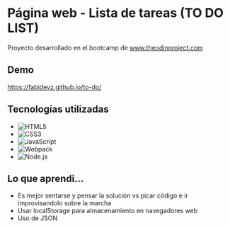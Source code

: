 
# Página web - Lista de tareas (TO DO LIST)

Proyecto desarrollado en el bootcamp de www.theodinproject.com


## Demo

  https://fabidevz.github.io/to-do/
## Tecnologías utilizadas

- ![HTML5](https://img.shields.io/badge/html5-%23E34F26.svg?style=for-the-badge&logo=html5&logoColor=white)   
- ![CSS3](https://img.shields.io/badge/css3-%231572B6.svg?style=for-the-badge&logo=css3&logoColor=white)    
- ![JavaScript](https://img.shields.io/badge/javascript-%23323330.svg?style=for-the-badge&logo=javascript&logoColor=%23F7DF1E)
- ![Webpack](https://img.shields.io/badge/WEBPACK-%238DD6F9?style=for-the-badge&logo=webpack&logoColor=black)
- ![Node.js](https://img.shields.io/badge/nodeJS-%23339933?style=for-the-badge&logo=nodedotjs&logoColor=white)


## Lo que aprendi...

- Es mejor sentarse y pensar la solución vs picar código e ir improvisandolo sobre la marcha
- Usar localStorage para almacenamiento en navegadores web
- Uso de JSON
